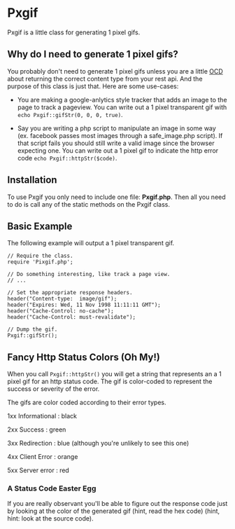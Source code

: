 
# Pxgif

Pxgif is a little class for generating 1 pixel gifs.

## Why do I need to generate 1 pixel gifs?

You probably don't need to generate 1 pixel gifs unless you are a little [OCD](http://en.wikipedia.org/wiki/Ocd) about
returning the correct content type from your rest api. And the purpose of this class is just that.
Here are some use-cases:

* You are making a google-anlytics style tracker that adds an image to the page to track a pageview.
  You can write out a 1 pixel transparent gif with `echo Pxgif::gifStr(0, 0, 0, true)`.

* Say you are writing a php script to manipulate an image in some way (ex. facebook passes most images through a safe_image.php script).
  If that script fails you should still write a valid image since the browser expecting one.
  You can write out a 1 pixel gif to indicate the http error code `echo Pxgif::httpStr($code)`.


## Installation

To use Pxgif you only need to include one file: **Pxgif.php**. Then all you need to do is call any of the static methods on the Pxgif class.
  
## Basic Example

The following example will output a 1 pixel transparent gif.


```
// Require the class.
require 'Pixgif.php';

// Do something interesting, like track a page view.
// ...

// Set the appropriate response headers.
header("Content-type:  image/gif");
header("Expires: Wed, 11 Nov 1998 11:11:11 GMT");
header("Cache-Control: no-cache");
header("Cache-Control: must-revalidate");

// Dump the gif.
Pxgif::gifStr();
```

## Fancy Http Status Colors (Oh My!)

When you call `Pxgif::httpStr()` you will get a string that represents an a 1 pixel gif for an http status code. The gif is color-coded to represent the success or severity of the error.

The gifs are color coded according to their error types.

1xx Informational
: black

2xx Success
: green

3xx Redirection
: blue (although you're unlikely to see this one)

4xx Client Error
: orange

5xx Server error
: red

### A Status Code Easter Egg

If you are really observant you'll be able to figure out the response code just by looking at the color of the generated gif (hint, read the hex code) (hint, hint: look at the source code).